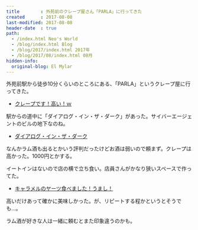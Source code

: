 ```yaml
---
title        : 外苑前のクレープ屋さん「PARLA」に行ってきた
created      : 2017-08-08
last-modified: 2017-08-08
header-date  : true
path:
  - /index.html Neo's World
  - /blog/index.html Blog
  - /blog/2017/index.html 2017年
  - /blog/2017/08/index.html 08月
hidden-info:
  original-blog: El Mylar
---
```


外苑前駅から徒歩10分くらいのところにある、「PARLA」というクレープ屋に行ってきた。

- [クレープです！高い！ｗ](https://www.instagram.com/p/BXOBH0VAJ9f/)

駅からの道中に「ダイアログ・イン・ザ・ダーク」があった。サイバーエージェントのビルの地下なのね。

- [ダイアログ・イン・ザ・ダーク](https://www.instagram.com/p/BXOAt14giwx/)

なんかラム酒も出るとかいう評判だったけどお酒は弱いので頼まず。クレープは高かった。1000円とかする。

イートインはないので店の横で立ち食い。店員さんがかなり狭いスペースで作ってた。

- [キャラメルのヤーツ食べました！うまし！](https://www.instagram.com/p/BXOBToPAuvO/)

高いだけあって確かに美味しかった。が、リピートする程かというとそうでも…。

ラム酒が好きな人は一緒に頼むとまた印象違うのかも。
